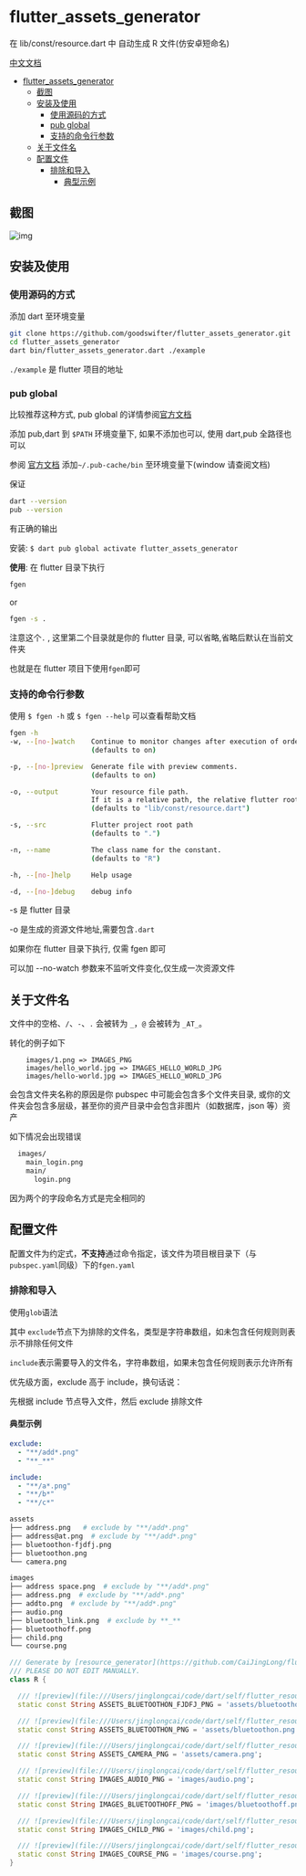 # flutter_assets_generator

在 lib/const/resource.dart 中 自动生成 R 文件(仿安卓短命名)

[中文文档](https://github.com/goodswifter/flutter_assets_generator)

- [flutter_assets_generator](#flutter_assets_generator)
  - [截图](#截图)
  - [安装及使用](#安装及使用)
    - [使用源码的方式](#使用源码的方式)
    - [pub global](#pub-global)
    - [支持的命令行参数](#支持的命令行参数)
  - [关于文件名](#关于文件名)
  - [配置文件](#配置文件)
    - [排除和导入](#排除和导入)
      - [典型示例](#典型示例)

## 截图

![img](https://raw.githubusercontent.com/CaiJingLong/some_asset/master/asset_gen_3.0.gif)

## 安装及使用

### 使用源码的方式

添加 dart 至环境变量

```bash
git clone https://github.com/goodswifter/flutter_assets_generator.git
cd flutter_assets_generator
dart bin/flutter_assets_generator.dart ./example
```

`./example` 是 flutter 项目的地址

### pub global

比较推荐这种方式, pub global 的详情参阅[官方文档](https://www.dartlang.org/tools/pub/cmd/pub-global)

添加 pub,dart 到 `$PATH` 环境变量下, 如果不添加也可以, 使用 dart,pub 全路径也可以

参阅 [官方文档][pub global] 添加`~/.pub-cache/bin` 至环境变量下(window 请查阅文档)

保证

```bash
dart --version
pub --version
```

有正确的输出

安装:
`$ dart pub global activate flutter_assets_generator`

**使用**:
在 flutter 目录下执行

```bash
fgen
```

or

```bash
fgen -s .
```

注意这个`.` , 这里第二个目录就是你的 flutter 目录, 可以省略,省略后默认在当前文件夹

也就是在 flutter 项目下使用`fgen`即可

### 支持的命令行参数

使用 `$ fgen -h` 或 `$ fgen --help` 可以查看帮助文档

```bash
fgen -h
-w, --[no-]watch    Continue to monitor changes after execution of orders.
                    (defaults to on)

-p, --[no-]preview  Generate file with preview comments.
                    (defaults to on)

-o, --output        Your resource file path.
                    If it is a relative path, the relative flutter root directory
                    (defaults to "lib/const/resource.dart")

-s, --src           Flutter project root path
                    (defaults to ".")

-n, --name          The class name for the constant.
                    (defaults to "R")

-h, --[no-]help     Help usage

-d, --[no-]debug    debug info
```

-s 是 flutter 目录

-o 是生成的资源文件地址,需要包含`.dart`

如果你在 flutter 目录下执行, 仅需 fgen 即可

可以加 --no-watch 参数来不监听文件变化,仅生成一次资源文件

## 关于文件名

文件中的空格、`/`、`-`、`.` 会被转为 `_`，`@` 会被转为 `_AT_`。

转化的例子如下

```gen
    images/1.png => IMAGES_PNG
    images/hello_world.jpg => IMAGES_HELLO_WORLD_JPG
    images/hello-world.jpg => IMAGES_HELLO_WORLD_JPG
```

会包含文件夹名称的原因是你 pubspec 中可能会包含多个文件夹目录, 或你的文件夹会包含多层级，甚至你的资产目录中会包含非图片（如数据库，json 等）资产

如下情况会出现错误

```bash
  images/
    main_login.png
    main/
      login.png
```

因为两个的字段命名方式是完全相同的

## 配置文件

配置文件为约定式，**不支持**通过命令指定，该文件为项目根目录下（与`pubspec.yaml`同级）下的`fgen.yaml`

### 排除和导入

使用`glob`语法

其中 `exclude`节点下为排除的文件名，类型是字符串数组，如未包含任何规则则表示不排除任何文件

`include`表示需要导入的文件名，字符串数组，如果未包含任何规则表示允许所有

优先级方面，exclude 高于 include，换句话说：

先根据 include 节点导入文件，然后 exclude 排除文件

#### 典型示例

```yaml
exclude:
  - "**/add*.png"
  - "**_**"

include:
  - "**/a*.png"
  - "**/b*"
  - "**/c*"
```

```sh
assets
├── address.png   # exclude by "**/add*.png"
├── address@at.png  # exclude by "**/add*.png"
├── bluetoothon-fjdfj.png
├── bluetoothon.png
└── camera.png

images
├── address space.png  # exclude by "**/add*.png"
├── address.png  # exclude by "**/add*.png"
├── addto.png  # exclude by "**/add*.png"
├── audio.png
├── bluetooth_link.png  # exclude by **_**
├── bluetoothoff.png
├── child.png
└── course.png
```

```dart
/// Generate by [resource_generator](https://github.com/CaiJingLong/flutter_resource_generator) library.
/// PLEASE DO NOT EDIT MANUALLY.
class R {

  /// ![preview](file:///Users/jinglongcai/code/dart/self/flutter_resource_generator/example/assets/bluetoothon-fjdfj.png)
  static const String ASSETS_BLUETOOTHON_FJDFJ_PNG = 'assets/bluetoothon-fjdfj.png';

  /// ![preview](file:///Users/jinglongcai/code/dart/self/flutter_resource_generator/example/assets/bluetoothon.png)
  static const String ASSETS_BLUETOOTHON_PNG = 'assets/bluetoothon.png';

  /// ![preview](file:///Users/jinglongcai/code/dart/self/flutter_resource_generator/example/assets/camera.png)
  static const String ASSETS_CAMERA_PNG = 'assets/camera.png';

  /// ![preview](file:///Users/jinglongcai/code/dart/self/flutter_resource_generator/example/images/audio.png)
  static const String IMAGES_AUDIO_PNG = 'images/audio.png';

  /// ![preview](file:///Users/jinglongcai/code/dart/self/flutter_resource_generator/example/images/bluetoothoff.png)
  static const String IMAGES_BLUETOOTHOFF_PNG = 'images/bluetoothoff.png';

  /// ![preview](file:///Users/jinglongcai/code/dart/self/flutter_resource_generator/example/images/child.png)
  static const String IMAGES_CHILD_PNG = 'images/child.png';

  /// ![preview](file:///Users/jinglongcai/code/dart/self/flutter_resource_generator/example/images/course.png)
  static const String IMAGES_COURSE_PNG = 'images/course.png';
}
```

[pub global]: https://dart.dev/tools/pub/cmd/pub-global#running-a-script-from-your-path
